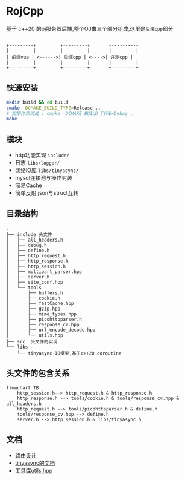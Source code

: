 # RojCpp 

基于 c++20 的oj服务器后端,整个OJ由三个部分组成,这里是`后端cpp`部分


```plaintext

+---------+         +---------+       +---------+
|         |         |         |       |         |
| 前端vue | <------>| 后端cpp | <---->| 评测cpp |
|         |         |         |       |         |
+---------+         +---------+-      +---------+

```

## 快速安装

```bash
mkdir build && cd build
cmake -DCMAKE_BUILD_TYPE=Release ..
# 如果你想调试 : cmake -DCMAKE_BUILD_TYPE=Debug ..
make
```

## 模块

- http功能实现 `include/`
- 日志 `libs/logger/`
- 网络IO库 `libs/tinyasync/`
- mysql连接池与操作封装
- 简易Cache
- 简单反射,json与struct互转

## 目录结构

```plaintext
.
├── include 头文件
│   ├── all_headers.h
│   ├── debug.h
│   ├── define.h
│   ├── http_request.h
│   ├── http_response.h
│   ├── http_session.h
│   ├── multipart_parser.hpp
│   ├── server.h
│   ├── site_conf.hpp
│   └── tools
│       ├── buffers.h
│       ├── cookie.h
│       ├── fastCache.hpp
│       ├── gzip.hpp
│       ├── mime_types.hpp
│       ├── picohttpparser.h
│       ├── response_cv.hpp
│       ├── url_encode_decode.hpp
│       └── utils.hpp
├── src  头文件的实现
└── libs
    └── tinyasync IO框架,基于c++20 coroutine
```


## 头文件的包含关系

```mermaid
flowchart TB
    http_session.h--> http_request.h & http_response.h
    http_response.h --> tools/cookie.h & tools/response_cv.hpp & all_headers.h 
    http_request.h --> tools/picohttpparser.h & define.h
    tools/response_cv.hpp --> define.h
    server.h --> http_session.h & libs/tinyasync.h
```

## 文档

- [路由设计](./docs/route/readme.md)
- [tinyasync的文档](./libs/tinyasync/doc)
- [工具库utils.hpp](./docs/tools/utils.md)
